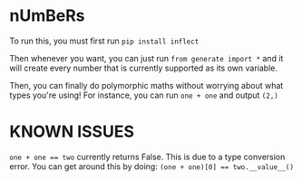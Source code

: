 # nUmBeRs

To run this, you must first run `pip install inflect`

Then whenever you want, you can just run `from generate import *` and it will create every number that is currently supported as its own variable.

Then, you can finally do polymorphic maths without worrying about what types you're using! For instance, you can run `one + one` and output `(2,)`

# KNOWN ISSUES

`one + one == two` currently returns False. This is due to a type conversion error. You can get around this by doing: `(one + one)[0] == two.__value__()`
